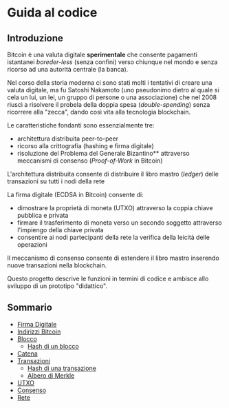 # Guida al codice

## Introduzione

Bitcoin è una valuta digitale **sperimentale** che consente pagamenti istantanei *boreder-less* (senza confini)
verso chiunque nel mondo e senza ricorso ad una autorità centrale (la banca).

Nel corso della storia moderna ci sono stati molti i tentativi di creare una valuta digitale,
ma fu Satoshi Nakamoto (uno pseudonimo dietro al quale si cela un lui, un lei, un gruppo di persone o una associazione)
che nel 2008 riuscì a risolvere il probela della doppia spesa (*double-spending*)
senza ricorrere alla "zecca", dando così vita alla tecnologia blockchain.

Le caratteristiche fondanti sono essenzialmente tre:

- architettura distribuita peer-to-peer
- ricorso alla crittografia (hashing e firma digitale)
- risoluzione del Problema del Generale Bizantino** attraverso meccanismi di consenso (*Proof-of-Work* in Bitcoin)

L'architettura distribuita consente di distribuire il libro mastro (*ledger*) delle transazioni su tutti i nodi della rete

La firma digitale (ECDSA in Bitcoin) consente di:

- dimostrare la proprietà di moneta (UTXO) attraverso la coppia chiave pubblica e privata
- firmare il trasferimento di moneta verso un secondo soggetto attraverso l'impiengo della chiave privata
- consentire ai nodi partecipanti della rete la verifica della leicità delle operazioni

Il meccanismo di consenso consente di estendere il libro mastro inserendo nuove transazioni nella blockchain.

Questo progetto descrive le funzioni in termini di codice e ambisce allo sviluppo di un prototipo "didattico".

## Sommario

- [Firma Digitale](firma-digitale.md)
- [Indirizzi Bitcoin](indirizzi-bitcoin.md)
- [Blocco](blocco.md)
  - [Hash di un blocco](hash-blocco.md)
- [Catena](chain.md)
- [Transazioni](transazioni.md)
  - [Hash di una transazione](hash-transazione.md)
  - [Albero di Merkle](merkle.md)
- [UTXO](utxo.md)
- [Consenso](proof-of-work.md)
- [Rete](network.md)
